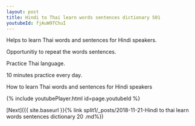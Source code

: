 ```yaml
---
layout: post
title: Hindi to Thai learn words sentences dictionary 501 
youtubeId: fjAuW9TChuI
---
```

 
 
Helps to learn Thai words and sentences for Hindi speakers.

Opportunitiy to repeat the words sentences. 

Practice Thai language. 
 
10 minutes practice every day. 
 
How to learn Thai words and sentences for Hindi speakers 
 
{% include youtubePlayer.html id=page.youtubeId %}
 
 
[Next]({{ site.baseurl }}{% link  split1/_posts/2018-11-21-Hindi to thai learn words sentences dictionary 20 .md%})
 
